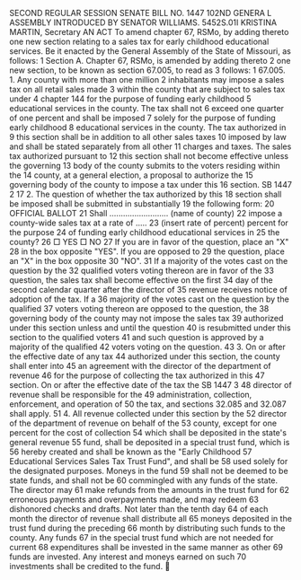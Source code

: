 SECOND REGULAR SESSION
SENATE BILL NO. 1447
102ND GENERA L ASSEMBLY
INTRODUCED BY SENATOR WILLIAMS.
5452S.01I KRISTINA MARTIN, Secretary
AN ACT
To amend chapter 67, RSMo, by adding thereto one new section relating to a sales tax for early
childhood educational services.
Be it enacted by the General Assembly of the State of Missouri, as follows:
1 Section A. Chapter 67, RSMo, is amended by adding thereto
2 one new section, to be known as section 67.005, to read as
3 follows:
1 67.005. 1. Any county with more than one million
2 inhabitants may impose a sales tax on all retail sales made
3 within the county that are subject to sales tax under
4 chapter 144 for the purpose of funding early childhood
5 educational services in the county. The tax shall not
6 exceed one quarter of one percent and shall be imposed
7 solely for the purpose of funding early childhood
8 educational services in the county. The tax authorized in
9 this section shall be in addition to all other sales taxes
10 imposed by law and shall be stated separately from all other
11 charges and taxes. The sales tax authorized pursuant to
12 this section shall not become effective unless the governing
13 body of the county submits to the voters residing within the
14 county, at a general election, a proposal to authorize the
15 governing body of the county to impose a tax under this
16 section.
SB 1447 2
17 2. The question of whether the tax authorized by this
18 section shall be imposed shall be submitted in substantially
19 the following form:
20 OFFICIAL BALLOT
21 Shall .......................... (name of county)
22 impose a county-wide sales tax at a rate of .....
23 (insert rate of percent) percent for the purpose
24 of funding early childhood educational services in
25 the county?
26 □ YES □ NO
27 If you are in favor of the question, place an "X"
28 in the box opposite "YES". If you are opposed to
29 the question, place an "X" in the box opposite
30 "NO".
31 If a majority of the votes cast on the question by the
32 qualified voters voting thereon are in favor of the
33 question, the sales tax shall become effective on the first
34 day of the second calendar quarter after the director of
35 revenue receives notice of adoption of the tax. If a
36 majority of the votes cast on the question by the qualified
37 voters voting thereon are opposed to the question, the
38 governing body of the county may not impose the sales tax
39 authorized under this section unless and until the question
40 is resubmitted under this section to the qualified voters
41 and such question is approved by a majority of the qualified
42 voters voting on the question.
43 3. On or after the effective date of any tax
44 authorized under this section, the county shall enter into
45 an agreement with the director of the department of revenue
46 for the purpose of collecting the tax authorized in this
47 section. On or after the effective date of the tax the
SB 1447 3
48 director of revenue shall be responsible for the
49 administration, collection, enforcement, and operation of
50 the tax, and sections 32.085 and 32.087 shall apply.
51 4. All revenue collected under this section by the
52 director of the department of revenue on behalf of the
53 county, except for one percent for the cost of collection
54 which shall be deposited in the state's general revenue
55 fund, shall be deposited in a special trust fund, which is
56 hereby created and shall be known as the "Early Childhood
57 Educational Services Sales Tax Trust Fund", and shall be
58 used solely for the designated purposes. Moneys in the fund
59 shall not be deemed to be state funds, and shall not be
60 commingled with any funds of the state. The director may
61 make refunds from the amounts in the trust fund for
62 erroneous payments and overpayments made, and may redeem
63 dishonored checks and drafts. Not later than the tenth day
64 of each month the director of revenue shall distribute all
65 moneys deposited in the trust fund during the preceding
66 month by distributing such funds to the county. Any funds
67 in the special trust fund which are not needed for current
68 expenditures shall be invested in the same manner as other
69 funds are invested. Any interest and moneys earned on such
70 investments shall be credited to the fund.
